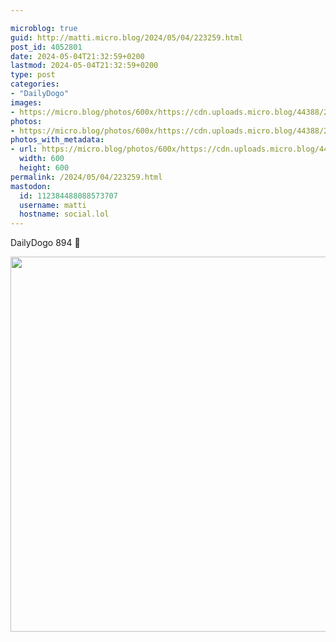 ```yaml
---

microblog: true
guid: http://matti.micro.blog/2024/05/04/223259.html
post_id: 4052801
date: 2024-05-04T21:32:59+0200
lastmod: 2024-05-04T21:32:59+0200
type: post
categories:
- "DailyDogo"
images:
- https://micro.blog/photos/600x/https://cdn.uploads.micro.blog/44388/2024/bf8f47b1525840f5a1753001011a9fb6.jpg
photos:
- https://micro.blog/photos/600x/https://cdn.uploads.micro.blog/44388/2024/bf8f47b1525840f5a1753001011a9fb6.jpg
photos_with_metadata:
- url: https://micro.blog/photos/600x/https://cdn.uploads.micro.blog/44388/2024/bf8f47b1525840f5a1753001011a9fb6.jpg
  width: 600
  height: 600
permalink: /2024/05/04/223259.html
mastodon:
  id: 112384488088573707
  username: matti
  hostname: social.lol
---
```

DailyDogo 894 🐶

<img src="https://micro.blog/photos/600x/https://blog.martin-haehnel.de/uploads/2024/bf8f47b1525840f5a1753001011a9fb6.jpg" width="600" height="600" alt="" />
